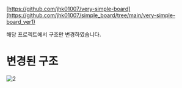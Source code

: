 [https://github.com/jhk01007/very-simple-board](https://github.com/jhk01007/simple_board/tree/main/very-simple-board_ver1)

해당 프로젝트에서 구조만 변경하였습니다.

# 변경된 구조
![2](https://github.com/user-attachments/assets/f835a44f-e7c4-4731-be0b-523de0db457b)

